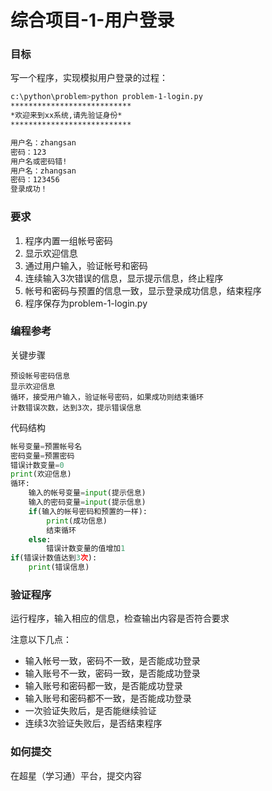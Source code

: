 # 综合项目-1-用户登录

### 目标
写一个程序，实现模拟用户登录的过程：
```sh
c:\python\problem>python problem-1-login.py
***************************
*欢迎来到xx系统,请先验证身份*
***************************

用户名：zhangsan
密码：123
用户名或密码错!
用户名：zhangsan
密码：123456
登录成功！
```

### 要求
1. 程序内置一组帐号密码
2. 显示欢迎信息
3. 通过用户输入，验证帐号和密码
4. 连续输入3次错误的信息，显示提示信息，终止程序
5. 帐号和密码与预置的信息一致，显示登录成功信息，结束程序
6. 程序保存为problem-1-login.py

### 编程参考
关键步骤
```
预设帐号密码信息
显示欢迎信息
循环，接受用户输入，验证帐号密码，如果成功则结束循环
计数错误次数，达到3次，提示错误信息
```
代码结构
```python
帐号变量=预置帐号名
密码变量=预置密码
错误计数变量=0
print(欢迎信息)
循环:
    输入的帐号变量=input(提示信息)
    输入的密码变量=input(提示信息)
    if(输入的帐号密码和预置的一样):
        print(成功信息)
        结束循环
    else:
        错误计数变量的值增加1
if(错误计数值达到3次):
    print(错误信息)
```

### 验证程序
运行程序，输入相应的信息，检查输出内容是否符合要求

注意以下几点：
- 输入帐号一致，密码不一致，是否能成功登录
- 输入账号不一致，密码一致，是否能成功登录
- 输入账号和密码都一致，是否能成功登录
- 输入账号和密码都不一致，是否能成功登录
- 一次验证失败后，是否能继续验证
- 连续3次验证失败后，是否结束程序

### 如何提交
在超星（学习通）平台，提交内容